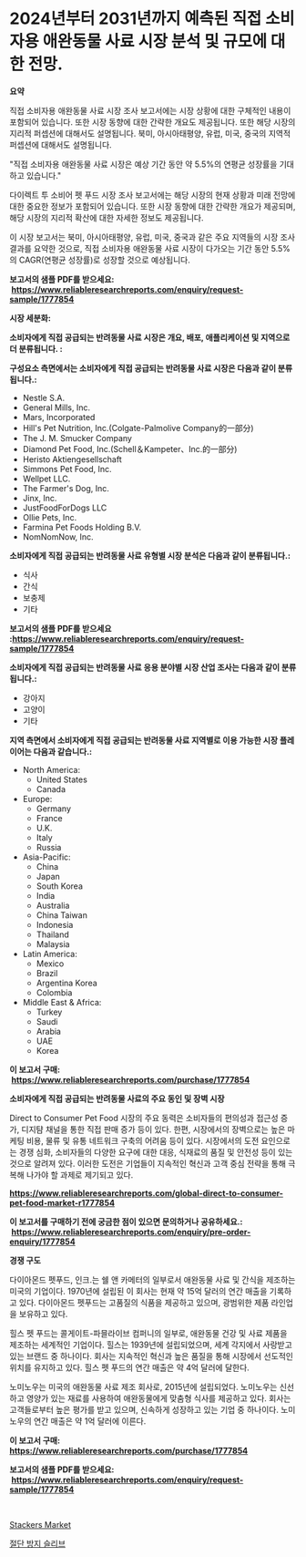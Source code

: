 <p><h1>2024년부터 2031년까지 예측된 직접 소비자용 애완동물 사료 시장 분석 및 규모에 대한 전망.</h1></p><p><strong>요약</strong></p>
<p><p>직접 소비자용 애완동물 사료 시장 조사 보고서에는 시장 상황에 대한 구체적인 내용이 포함되어 있습니다. 또한 시장 동향에 대한 간략한 개요도 제공됩니다. 또한 해당 시장의 지리적 퍼셉션에 대해서도 설명됩니다. 북미, 아시아태평양, 유럽, 미국, 중국의 지역적 퍼셉션에 대해서도 설명됩니다. </p><p>"직접 소비자용 애완동물 사료 시장은 예상 기간 동안 약 5.5%의 연평균 성장률을 기대하고 있습니다."</p><p>다이렉트 투 소비어 펫 푸드 시장 조사 보고서에는 해당 시장의 현재 상황과 미래 전망에 대한 중요한 정보가 포함되어 있습니다. 또한 시장 동향에 대한 간략한 개요가 제공되며, 해당 시장의 지리적 확산에 대한 자세한 정보도 제공됩니다.</p><p>이 시장 보고서는 북미, 아시아태평양, 유럽, 미국, 중국과 같은 주요 지역들의 시장 조사 결과를 요약한 것으로, 직접 소비자용 애완동물 사료 시장이 다가오는 기간 동안 5.5%의 CAGR(연평균 성장률)로 성장할 것으로 예상됩니다.</p></p>
<p><strong>보고서의 샘플 PDF를 받으세요: &nbsp;<a href="https://www.reliableresearchreports.com/enquiry/request-sample/1777854">https://www.reliableresearchreports.com/enquiry/request-sample/1777854</a></strong></p>
<p><strong>시장 세분화:</strong></p>
<p><strong> 소비자에게 직접 공급되는 반려동물 사료 시장은 개요, 배포, 애플리케이션 및 지역으로 더 분류됩니다. :</strong></p>
<p><strong>구성요소 측면에서는 소비자에게 직접 공급되는 반려동물 사료 시장은 다음과 같이 분류됩니다.:</strong></p>
<p><ul><li>Nestle S.A.</li><li>General Mills, Inc.</li><li>Mars, Incorporated</li><li>Hill's Pet Nutrition, Inc.(Colgate-Palmolive Company的一部分)</li><li>The J. M. Smucker Company</li><li>Diamond Pet Food, Inc.(Schell＆Kampeter、Inc.的一部分)</li><li>Heristo Aktiengesellschaft</li><li>Simmons Pet Food, Inc.</li><li>Wellpet LLC.</li><li>The Farmer's Dog, Inc.</li><li>Jinx, Inc.</li><li>JustFoodForDogs LLC</li><li>Ollie Pets, Inc.</li><li>Farmina Pet Foods Holding B.V.</li><li>NomNomNow, Inc.</li></ul></p>
<p><strong> 소비자에게 직접 공급되는 반려동물 사료 유형별 시장 분석은 다음과 같이 분류됩니다.:</strong></p>
<p><ul><li>식사</li><li>간식</li><li>보충제</li><li>기타</li></ul></p>
<p><strong>보고서의 샘플 PDF를 받으세요 :<a href="https://www.reliableresearchreports.com/enquiry/request-sample/1777854">https://www.reliableresearchreports.com/enquiry/request-sample/1777854</a></strong></p>
<p><strong> 소비자에게 직접 공급되는 반려동물 사료 응용 분야별 시장 산업 조사는 다음과 같이 분류됩니다.:</strong></p>
<p><ul><li>강아지</li><li>고양이</li><li>기타</li></ul></p>
<p><strong>지역 측면에서 소비자에게 직접 공급되는 반려동물 사료 지역별로 이용 가능한 시장 플레이어는 다음과 같습니다.:</strong></p>
<p><ul>
    <li>
        North America:
        <ul>
            <li>United States</li>
            <li>Canada</li>
        </ul>
    </li>
    <li>
        Europe:
        <ul>
            <li>Germany</li>
            <li>France</li>
            <li>U.K.</li>
            <li>Italy</li>
            <li>Russia</li>
        </ul>
    </li>
    <li>
        Asia-Pacific:
        <ul>
            <li>China</li>
            <li>Japan</li>
            <li>South Korea</li>
            <li>India</li>
            <li>Australia</li>
            <li>China Taiwan</li>
            <li>Indonesia</li>
            <li>Thailand</li>
            <li>Malaysia</li>
        </ul>
    </li>
    <li>
        Latin America:
        <ul>
            <li>Mexico</li>
            <li>Brazil</li>
            <li>Argentina Korea</li>
            <li>Colombia</li>
        </ul>
    </li>
    <li>
        Middle East & Africa:
        <ul>
            <li>Turkey</li>
            <li>Saudi</li>
            <li>Arabia</li>
            <li>UAE</li>
            <li>Korea</li>
        </ul>
    </li>
    </ul></p>
<p><strong>이 보고서 구매: &nbsp;<a href="https://www.reliableresearchreports.com/purchase/1777854">https://www.reliableresearchreports.com/purchase/1777854</a></strong></p>
<p><strong>소비자에게 직접 공급되는 반려동물 사료의 주요 동인 및 장벽 시장</strong></p>
<p><p>Direct to Consumer Pet Food 시장의 주요 동력은 소비자들의 편의성과 접근성 증가, 디지턈 채널을 통한 직접 판매 증가 등이 있다. 한편, 시장에서의 장벽으로는 높은 마케팅 비용, 물류 및 유통 네트워크 구축의 어려움 등이 있다. 시장에서의 도전 요인으로는 경쟁 심화, 소비자들의 다양한 요구에 대한 대응, 식재료의 품질 및 안전성 등이 있는 것으로 알려져 있다. 이러한 도전은 기업들이 지속적인 혁신과 고객 중심 전략을 통해 극복해 나가야 할 과제로 제기되고 있다.</p></p>
<p><strong><a href="https://www.reliableresearchreports.com/global-direct-to-consumer-pet-food-market-r1777854">https://www.reliableresearchreports.com/global-direct-to-consumer-pet-food-market-r1777854</a></strong></p>
<p><strong>이 보고서를 구매하기 전에 궁금한 점이 있으면 문의하거나 공유하세요.: &nbsp;<a href="https://www.reliableresearchreports.com/enquiry/pre-order-enquiry/1777854">https://www.reliableresearchreports.com/enquiry/pre-order-enquiry/1777854</a></strong></p>
<p><strong>경쟁 구도</strong></p>
<p><p>다이아몬드 펫푸드, 인크.는 쉘 앤 카메터의 일부로서 애완동물 사료 및 간식을 제조하는 미국의 기업이다. 1970년에 설립된 이 회사는 현재 약 15억 달러의 연간 매출을 기록하고 있다. 다이아몬드 펫푸드는 고품질의 식품을 제공하고 있으며, 광범위한 제품 라인업을 보유하고 있다.</p><p>힐스 펫 푸드는 콜게이트-파믈라이브 컴퍼니의 일부로, 애완동물 건강 및 사료 제품을 제조하는 세계적인 기업이다. 힐스는 1939년에 설립되었으며, 세계 각지에서 사랑받고 있는 브랜드 중 하나이다. 회사는 지속적인 혁신과 높은 품질을 통해 시장에서 선도적인 위치를 유지하고 있다. 힐스 펫 푸드의 연간 매출은 약 4억 달러에 달한다.</p><p>노미노우는 미국의 애완동물 사료 제조 회사로, 2015년에 설립되었다. 노미노우는 신선하고 영양가 있는 재료를 사용하여 애완동물에게 맞춤형 식사를 제공하고 있다. 회사는 고객들로부터 높은 평가를 받고 있으며, 신속하게 성장하고 있는 기업 중 하나이다. 노미노우의 연간 매출은 약 1억 달러에 이른다.</p></p>
<p><strong>이 보고서 구매: &nbsp; <a href="https://www.reliableresearchreports.com/purchase/1777854">https://www.reliableresearchreports.com/purchase/1777854</a></strong></p>
<p><strong>보고서의 샘플 PDF를 받으세요: &nbsp;<a href="https://www.reliableresearchreports.com/enquiry/request-sample/1777854">https://www.reliableresearchreports.com/enquiry/request-sample/1777854</a></strong><strong></strong></p>
<p>&nbsp;</p>
<p><p><a href="https://github.com/Sinjinluong3e0awx2m195k76/Market-Research-Report-List-2/blob/main/stackers-market.md">Stackers Market</a></p><p><a href="https://github.com/darrellockm3ytan895656/Market-Research-Report-List-1/blob/main/338476026309.md">절단 방지 슬리브</a></p></p>